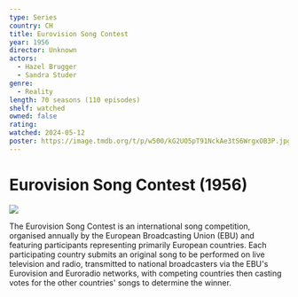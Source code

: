 ```yaml
---
type: Series
country: CH
title: Eurovision Song Contest
year: 1956
director: Unknown
actors:
  - Hazel Brugger
  - Sandra Studer
genre:
  - Reality
length: 70 seasons (110 episodes)
shelf: watched
owned: false
rating:
watched: 2024-05-12
poster: https://image.tmdb.org/t/p/w500/kG2UO5pT91NckAe3tS6WrgxOB3P.jpg
---
```


# Eurovision Song Contest (1956)

![](https://image.tmdb.org/t/p/w500/kG2UO5pT91NckAe3tS6WrgxOB3P.jpg)

The Eurovision Song Contest is an international song competition, organised annually by the European Broadcasting Union (EBU) and featuring participants representing primarily European countries. Each participating country submits an original song to be performed on live television and radio, transmitted to national broadcasters via the EBU's Eurovision and Euroradio networks, with competing countries then casting votes for the other countries' songs to determine the winner.